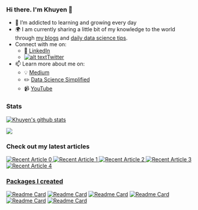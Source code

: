 <!-- Please don't remove this: Grab your social icons from https://github.com/carlsednaoui/gitsocial -->

[1.2]: http://i.imgur.com/wWzX9uB.png (twitter icon without padding)
[1]: [Twitter](https://twitter.com/KhuyenTran16)



### Hi there. I'm Khuyen 👋

<!--
**khuyentran1401/khuyentran1401** is a ✨ _special_ ✨ repository because its `README.md` (this file) appears on your GitHub profile.
-->

- 🌱 I’m addicted to learning and growing every day
- :earth_africa: I am currently sharing a little bit of my knowledge to the world through [my blogs](https://medium.com/@khuyentran1476) and [daily data science tips](https://mathdatasimplified.com/).
- Connect with me on:
  - :office: [LinkedIn](https://www.linkedin.com/in/khuyen-tran-1401/)
  - [![alt text][1.2]][1][Twitter](https://twitter.com/KhuyenTran16)
- 📫 Learn more about me on:  
  - :bulb: [Medium](https://medium.com/@khuyentran1476)
  - :pencil2: [Data Science Simplified](https://mathdatasimplified.com/)
  - :video_camera: [YouTube](https://www.youtube.com/channel/UCNMawpMow-lW5d2svGhOEbw)


### Stats
[![Khuyen's github stats](https://github-readme-stats.vercel.app/api?username=khuyentran1401&count_private=true&show_icons=true&theme=dracula&hide_rank=false&PAT_1)](https://github.com/anuraghazra/github-readme-stats)

![](https://api.githubtrends.io/user/svg/khuyentran1401/langs?time_range=one_year&include_private=True&theme=classic)

<!-- ### Services
Are you struggling to understand your target audience's perception of your data science or Python product/feature? As an expert with hands-on experience using over 500 open-source tools, I have a thorough understanding of the current trends and the key features that appeal to users. [Book a session with me](https://calendly.com/khuyentran1476/product-feedback) to gain insights into how your product is perceived and identify potential areas for improvement.

![people (2)](https://user-images.githubusercontent.com/49108771/225968126-fb6ee6a6-fbde-4d87-af02-0ed7782352c2.png)

If I find your product impressive after the session, I will showcase it to my extensive network of over 80k followers on LinkedIn, 30k followers on Medium, and 3k+ email subscribers in my daily Python tips. -->


### Check out my latest articles
<a target="_blank" href="https://github-readme-medium-recent-article.vercel.app/medium/@khuyentran1476/0"><img src="https://github-readme-medium-recent-article.vercel.app/medium/@khuyentran1476/0" alt="Recent Article 0"> 
 <a target="_blank" href="https://github-readme-medium-recent-article.vercel.app/medium/@khuyentran1476/1"><img src="https://github-readme-medium-recent-article.vercel.app/medium/@khuyentran1476/1" alt="Recent Article 1">
 <a target="_blank" href="https://github-readme-medium-recent-article.vercel.app/medium/@khuyentran1476/2"><img src="https://github-readme-medium-recent-article.vercel.app/medium/@khuyentran1476/2" alt="Recent Article 2">
 <a target="_blank" href="https://github-readme-medium-recent-article.vercel.app/medium/@khuyentran1476/3"><img src="https://github-readme-medium-recent-article.vercel.app/medium/@khuyentran1476/3" alt="Recent Article 3">
  <a target="_blank" href="https://github-readme-medium-recent-article.vercel.app/medium/@khuyentran1476/3"><img src="https://github-readme-medium-recent-article.vercel.app/medium/@khuyentran1476/4" alt="Recent Article 4">
    
### Packages I created
[![Readme Card](https://github-readme-stats-sigma-five.vercel.app/api/pin/?username=khuyentran1401&repo=data-science-template)](https://github.com/khuyentran1401/data-science-template)
[![Readme Card](https://github-readme-stats-sigma-five.vercel.app/api/pin/?username=khuyentran1401&repo=cicd-mlops-demo)](https://github.com/khuyentran1401/cicd-mlops-demo)
[![Readme Card](https://github-readme-stats-sigma-five.vercel.app/api/pin/?username=khuyentran1401&repo=analyze_github_feed)](https://github.com/khuyentran1401/analyze_github_feed)
[![Readme Card](https://github-readme-stats-sigma-five.vercel.app/api/pin/?username=khuyentran1401&repo=top-github-scraper)](https://github.com/khuyentran1401/top-github-scraper) 
[![Readme Card](https://github-readme-stats-sigma-five.vercel.app/api/pin/?username=khuyentran1401&repo=same-stats-different-graphs)](https://github.com/khuyentran1401/same-stats-different-graphs)
[![Readme Card](https://github-readme-stats-sigma-five.vercel.app/api/pin/?username=khuyentran1401&repo=rich-dataframe)](https://github.com/khuyentran1401/rich-dataframe)



